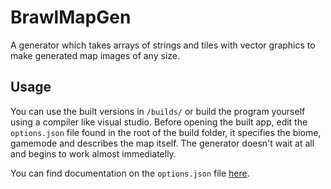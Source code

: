 # BrawlMapGen
A generator which takes arrays of strings and tiles with vector graphics to make generated map images of any size.

## Usage
You can use the built versions in `/builds/` or build the program yourself using a compiler like visual studio.
Before opening the built app, edit the `options.json` file found in the root of the build folder, it specifies the biome, gamemode and describes the map itself. The generator doesn't wait at all and begins to work almost immediatelly.

You can find documentation on the `options.json` file [here](https://github.com/thedonciuxx/BrawlMapGen/wiki/Options.json-explained).
